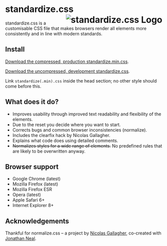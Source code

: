 # standardize.css<img src="http://vincentleinhos.com/standardize/img/icons/apple-touch-icon.png" alt="standardize.css Logo" align="right">

standardize.css is a customisable CSS file that makes browsers render all
elements more consistently and in line with modern standards.

## Install

[Download the compressed, production standardize.min.css](http://vincentleinhos.com/standardize.min.css).

[Download the uncompressed, development standardize.css](http://vincentleinhos.com/standardize.css).

Link `standardize(.min).css` inside the head section; no other style should come before this.

## What does it do?

* Improves usability through improved text readability and flexibility of the elements.
* Due to the reset you decide where you want to start.
* Corrects bugs and common browser inconsistencies (normalize).
* Includes the clearfix hack by Nicolas Gallagher.
* Explains what code does using detailed comments.
* ~~Normalizes styles for a wide range of elements.~~ No predefined rules that are likely to be overwritten anyway.

## Browser support

* Google Chrome (latest)
* Mozilla Firefox (latest)
* Mozilla Firefox ESR
* Opera (latest)
* Apple Safari 6+
* Internet Explorer 8+

## Acknowledgements

Thankful for normalize.css – a project by [Nicolas Gallagher](https://github.com/necolas),
co-created with [Jonathan Neal](https://github.com/jonathantneal).
